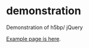 demonstration
=============

Demonstration of h5bp/ jQuery

<a href="http//banana-in-black.github.io/demonstration/">Example page is here</a>. 
